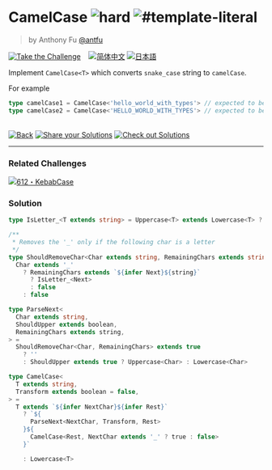 <!--info-header-start--><h1>CamelCase <img src="https://img.shields.io/badge/-hard-de3d37" alt="hard"/> <img src="https://img.shields.io/badge/-%23template--literal-999" alt="#template-literal"/></h1><blockquote><p>by Anthony Fu <a href="https://github.com/antfu" target="_blank">@antfu</a></p></blockquote><p><a href="https://tsch.js.org/114/play" target="_blank"><img src="https://img.shields.io/badge/-Take%20the%20Challenge-3178c6?logo=typescript&logoColor=white" alt="Take the Challenge"/></a> &nbsp;&nbsp;&nbsp;<a href="./README.zh-CN.md" target="_blank"><img src="https://img.shields.io/badge/-%E7%AE%80%E4%BD%93%E4%B8%AD%E6%96%87-gray" alt="简体中文"/></a>  <a href="./README.ja.md" target="_blank"><img src="https://img.shields.io/badge/-%E6%97%A5%E6%9C%AC%E8%AA%9E-gray" alt="日本語"/></a> </p><!--info-header-end-->

Implement `CamelCase<T>` which converts `snake_case` string to `camelCase`.

For example

```ts
type camelCase1 = CamelCase<'hello_world_with_types'> // expected to be 'helloWorldWithTypes'
type camelCase2 = CamelCase<'HELLO_WORLD_WITH_TYPES'> // expected to be same as previous one
```


<!--info-footer-start--><br><a href="../../README.md" target="_blank"><img src="https://img.shields.io/badge/-Back-grey" alt="Back"/></a> <a href="https://tsch.js.org/114/answer" target="_blank"><img src="https://img.shields.io/badge/-Share%20your%20Solutions-teal" alt="Share your Solutions"/></a> <a href="https://tsch.js.org/114/solutions" target="_blank"><img src="https://img.shields.io/badge/-Check%20out%20Solutions-de5a77?logo=awesome-lists&logoColor=white" alt="Check out Solutions"/></a> <hr><h3>Related Challenges</h3><a href="https://github.com/type-challenges/type-challenges/blob/main/questions/00612-medium-kebabcase/README.md" target="_blank"><img src="https://img.shields.io/badge/-612%E3%83%BBKebabCase-d9901a" alt="612・KebabCase"/></a> <!--info-footer-end-->
 
 
### Solution
 
 
```ts
type IsLetter_<T extends string> = Uppercase<T> extends Lowercase<T> ? false : true

/**
 * Removes the '_' only if the following char is a letter
 */
type ShouldRemoveChar<Char extends string, RemainingChars extends string> =
  Char extends '_'
    ? RemainingChars extends `${infer Next}${string}`
      ? IsLetter_<Next>
      : false
    : false

type ParseNext<
  Char extends string,
  ShouldUpper extends boolean,
  RemainingChars extends string,
> =
  ShouldRemoveChar<Char, RemainingChars> extends true
    ? ''
    : ShouldUpper extends true ? Uppercase<Char> : Lowercase<Char>

type CamelCase<
  T extends string,
  Transform extends boolean = false,
> =
  T extends `${infer NextChar}${infer Rest}`
    ? `${
      ParseNext<NextChar, Transform, Rest>
    }${
      CamelCase<Rest, NextChar extends '_' ? true : false>
    }`

    : Lowercase<T>
```
